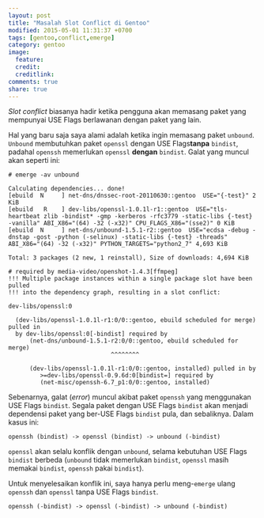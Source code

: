 ```yaml
---
layout: post
title: "Masalah Slot Conflict di Gentoo"
modified: 2015-05-01 11:31:37 +0700
tags: [gentoo,conflict,emerge]
category: gentoo
image:
  feature: 
  credit: 
  creditlink: 
comments: true
share: true
---
```


*Slot conflict* biasanya hadir ketika pengguna akan memasang paket yang mempunyai USE Flags berlawanan dengan paket yang lain. 

Hal yang baru saja saya alami adalah ketika ingin memasang paket `unbound`. `Unbound` membutuhkan paket `openssl` dengan USE Flags**tanpa** `bindist`, padahal `openssh` memerlukan `openssl` **dengan** `bindist`. Galat yang muncul akan seperti ini:

    # emerge -av unbound
    
    Calculating dependencies... done!
    [ebuild  N     ] net-dns/dnssec-root-20110630::gentoo  USE="{-test}" 2 KiB
    [ebuild   R    ] dev-libs/openssl-1.0.1l-r1::gentoo  USE="tls-heartbeat zlib -bindist* -gmp -kerberos -rfc3779 -static-libs {-test} -vanilla" ABI_X86="(64) -32 (-x32)" CPU_FLAGS_X86="(sse2)" 0 KiB
    [ebuild  N     ] net-dns/unbound-1.5.1-r2::gentoo  USE="ecdsa -debug -dnstap -gost -python (-selinux) -static-libs {-test} -threads" ABI_X86="(64) -32 (-x32)" PYTHON_TARGETS="python2_7" 4,693 KiB
    
    Total: 3 packages (2 new, 1 reinstall), Size of downloads: 4,694 KiB
    
    # required by media-video/openshot-1.4.3[ffmpeg]
    !!! Multiple package instances within a single package slot have been pulled
    !!! into the dependency graph, resulting in a slot conflict:
    
    dev-libs/openssl:0
    
      (dev-libs/openssl-1.0.1l-r1:0/0::gentoo, ebuild scheduled for merge) pulled in 
      by dev-libs/openssl:0[-bindist] required by
          (net-dns/unbound-1.5.1-r2:0/0::gentoo, ebuild scheduled for merge)
                                 ^^^^^^^^                                                                                                                    
                                 
          (dev-libs/openssl-1.0.1l-r1:0/0::gentoo, installed) pulled in by
             >=dev-libs/openssl-0.9.6d:0[bindist=] required by
             (net-misc/openssh-6.7_p1:0/0::gentoo, installed)

Sebenarnya, galat (*error*) muncul akibat paket `openssh` yang menggunakan USE Flags `bindist`. Segala paket dengan USE Flags `bindist` akan menjadi dependensi paket yang ber-USE Flags `bindist` pula, dan sebaliknya. Dalam kasus ini:

```
openssh (bindist) -> openssl (bindist) -> unbound (-bindist)
```

`openssl` akan selalu konflik dengan `unbound`, selama kebutuhan USE Flags `bindist` berbeda (`unbound` tidak memerlukan `bindist`, `openssl` masih memakai `bindist`, `openssh` pakai `bindist`).

Untuk menyelesaikan konflik ini, saya hanya perlu meng-`emerge` ulang `openssh` dan `openssl` tanpa USE Flags `bindist`.

```
openssh (-bindist) -> openssl (-bindist) -> unbound (-bindist)
```
